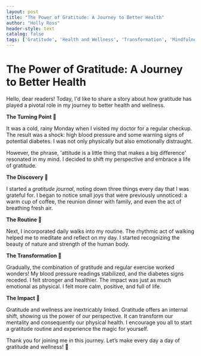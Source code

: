 ```yaml
---
layout: post
title: "The Power of Gratitude: A Journey to Better Health"
author: "Holly Ross"
header-style: text
catalog: false
tags: ['Gratitude', 'Health and Wellness', 'Transformation', 'Mindfulness', 'Walking Meditation']
---
```


# The Power of Gratitude: A Journey to Better Health

Hello, dear readers! Today, I'd like to share a story about how gratitude has played a pivotal role in my journey to better health and wellness.

**The Turning Point 🔄**

It was a cold, rainy Monday when I visited my doctor for a regular checkup. The result was a shock: high blood pressure and some warning signs of potential diabetes. I was not only physically but also emotionally distraught.

However, the phrase, 'attitude is a little thing that makes a big difference' resonated in my mind. I decided to shift my perspective and embrace a life of gratitude. 

**The Discovery 🌟**

I started a *gratitude journal*, noting down three things every day that I was grateful for. I began to notice small joys that were previously unnoticed: a warm cup of coffee, the reunion dinner with family, and even the act of breathing fresh air.

**The Routine 🚶**

Next, I incorporated daily walks into my routine. The rhythmic act of walking helped me to meditate and reflect on my day. I started recognizing the beauty of nature and strength of the human body.

**The Transformation 🦋**

Gradually, the combination of gratitude and regular exercise worked wonders! My blood pressure readings stabilized, and the diabetes signs receded. I felt stronger and healthier. The impact was just as much emotional as physical. I felt more calm, positive, and full of life.

**The Impact 🌱**

Gratitude and wellness are inextricably linked. Gratitude offers an internal shift, showing us the power of our perspective. It can transform our mentality and consequently our physical health. I encourage you all to start a gratitude routine and experience the magic for yourself.

Thank you for joining me in this journey. Let’s make every day a day of gratitude and wellness! 💚
